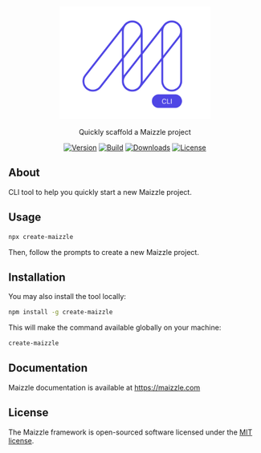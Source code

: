 <div align="center">
  <p>
    <a href="https://maizzle.com" target="_blank">
      <picture>
        <source media="(prefers-color-scheme: dark)" srcset="https://github.com/maizzle/create-maizzle/raw/master/.github/cli-mark-dark.svg">
        <img alt="Maizzle" src="https://github.com/maizzle/create-maizzle/raw/master/.github/cli-mark-light.svg" width="300" height="225" style="max-width: 100%;">
      </picture>
    </a>
  </p>
  <p>Quickly scaffold a Maizzle project</p>
  <div>

  [![Version][npm-version-shield]][npm]
  [![Build][github-ci-shield]][github-ci]
  [![Downloads][npm-stats-shield]][npm-stats]
  [![License][license-shield]][license]

  </div>
</div>

## About

CLI tool to help you quickly start a new Maizzle project.

## Usage

```bash
npx create-maizzle
```

Then, follow the prompts to create a new Maizzle project.

## Installation

You may also install the tool locally:

```bash
npm install -g create-maizzle
```

This will make the command available globally on your machine:

```bash
create-maizzle
```

## Documentation

Maizzle documentation is available at https://maizzle.com

## License

The Maizzle framework is open-sourced software licensed under the [MIT license](https://opensource.org/licenses/MIT).

[npm]: https://www.npmjs.com/package/create-maizzle
[npm-stats]: https://npm-stat.com/charts.html?package=create-maizzle&from=2024-02-15
[npm-version-shield]: https://img.shields.io/npm/v/create-maizzle.svg
[npm-stats-shield]: https://img.shields.io/npm/dt/create-maizzle.svg?color=4f46e5
[github-ci]: https://github.com/maizzle/create-maizzle/actions
[github-ci-shield]: https://github.com/maizzle/create-maizzle/actions/workflows/nodejs.yml/badge.svg
[license]: ./LICENSE
[license-shield]: https://img.shields.io/npm/l/create-maizzle.svg?color=0e9f6e
